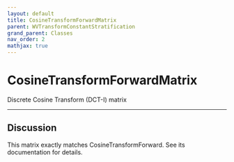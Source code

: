 ```yaml
---
layout: default
title: CosineTransformForwardMatrix
parent: WVTransformConstantStratification
grand_parent: Classes
nav_order: 2
mathjax: true
---
```


#  CosineTransformForwardMatrix

Discrete Cosine Transform (DCT-I) matrix


---

## Discussion

  This matrix exactly matches CosineTransformForward. See its documentation
  for details.
